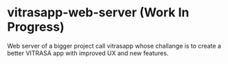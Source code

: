 # vitrasapp-web-server (Work In Progress)
Web server of a bigger project call vitrasapp whose challange is to create a better VITRASA app with improved UX and new features.
